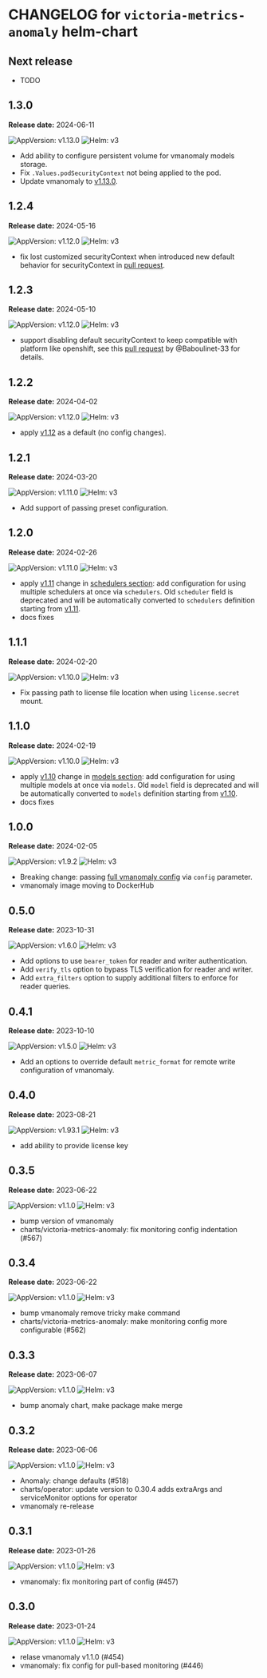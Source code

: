 # CHANGELOG for `victoria-metrics-anomaly` helm-chart

## Next release

- TODO

## 1.3.0

**Release date:** 2024-06-11

![AppVersion: v1.13.0](https://img.shields.io/static/v1?label=AppVersion&message=v1.13.0&color=success&logo=)
![Helm: v3](https://img.shields.io/static/v1?label=Helm&message=v3&color=informational&logo=helm)

- Add ability to configure persistent volume for vmanomaly models storage.
- Fix `.Values.podSecurityContext` not being applied to the pod.
- Update vmanomaly to [v1.13.0](https://docs.victoriametrics.com/anomaly-detection/changelog/#v1130).

## 1.2.4

**Release date:** 2024-05-16

![AppVersion: v1.12.0](https://img.shields.io/static/v1?label=AppVersion&message=v1.12.0&color=success&logo=)
![Helm: v3](https://img.shields.io/static/v1?label=Helm&message=v3&color=informational&logo=helm)

- fix lost customized securityContext when introduced new default behavior for securityContext in [pull request](https://github.com/VictoriaMetrics/helm-charts/pull/995).

## 1.2.3

**Release date:** 2024-05-10

![AppVersion: v1.12.0](https://img.shields.io/static/v1?label=AppVersion&message=v1.12.0&color=success&logo=)
![Helm: v3](https://img.shields.io/static/v1?label=Helm&message=v3&color=informational&logo=helm)

- support disabling default securityContext to keep compatible with platform like openshift, see this [pull request](https://github.com/VictoriaMetrics/helm-charts/pull/995) by @Baboulinet-33 for details.

## 1.2.2

**Release date:** 2024-04-02

![AppVersion: v1.12.0](https://img.shields.io/static/v1?label=AppVersion&message=v1.12.0&color=success&logo=)
![Helm: v3](https://img.shields.io/static/v1?label=Helm&message=v3&color=informational&logo=helm)

- apply [v1.12](https://docs.victoriametrics.com/anomaly-detection/changelog/#v1120) as a default (no config changes).

## 1.2.1

**Release date:** 2024-03-20

![AppVersion: v1.11.0](https://img.shields.io/static/v1?label=AppVersion&message=v1.11.0&color=success&logo=)
![Helm: v3](https://img.shields.io/static/v1?label=Helm&message=v3&color=informational&logo=helm)

- Add support of passing preset configuration.

## 1.2.0

**Release date:** 2024-02-26

![AppVersion: v1.11.0](https://img.shields.io/static/v1?label=AppVersion&message=v1.11.0&color=success&logo=)
![Helm: v3](https://img.shields.io/static/v1?label=Helm&message=v3&color=informational&logo=helm)

- apply [v1.11](https://docs.victoriametrics.com/anomaly-detection/changelog/#v1110) change in [schedulers section](https://docs.victoriametrics.com/anomaly-detection/components/scheduler/): add configuration for using multiple schedulers at once via `schedulers`. Old `scheduler` field is deprecated and will be automatically converted to `schedulers` definition starting from [v1.11](https://docs.victoriametrics.com/anomaly-detection/changelog/#v1110).
- docs fixes

## 1.1.1

**Release date:** 2024-02-20

![AppVersion: v1.10.0](https://img.shields.io/static/v1?label=AppVersion&message=v1.10.0&color=success&logo=)
![Helm: v3](https://img.shields.io/static/v1?label=Helm&message=v3&color=informational&logo=helm)

- Fix passing path to license file location when using `license.secret` mount.

## 1.1.0

**Release date:** 2024-02-19

![AppVersion: v1.10.0](https://img.shields.io/static/v1?label=AppVersion&message=v1.10.0&color=success&logo=)
![Helm: v3](https://img.shields.io/static/v1?label=Helm&message=v3&color=informational&logo=helm)

- apply [v1.10](https://docs.victoriametrics.com/anomaly-detection/changelog/#v1100) change in [models section](https://docs.victoriametrics.com/anomaly-detection/components/models/): add configuration for using multiple models at once via `models`. Old `model` field is deprecated and will be automatically converted to `models` definition starting from [v1.10](https://docs.victoriametrics.com/anomaly-detection/changelog/#v1100).
- docs fixes

## 1.0.0

**Release date:** 2024-02-05

![AppVersion: v1.9.2](https://img.shields.io/static/v1?label=AppVersion&message=v1.9.2&color=success&logo=)
![Helm: v3](https://img.shields.io/static/v1?label=Helm&message=v3&color=informational&logo=helm)

- Breaking change: passing [full vmanomaly config](https://docs.victoriametrics.com/anomaly-detection/components/) via `config` parameter.
- vmanomaly image moving to DockerHub

## 0.5.0

**Release date:** 2023-10-31

![AppVersion: v1.6.0](https://img.shields.io/static/v1?label=AppVersion&message=v1.6.0&color=success&logo=)
![Helm: v3](https://img.shields.io/static/v1?label=Helm&message=v3&color=informational&logo=helm)

- Add options to use `bearer_token` for reader and writer authentication.
- Add `verify_tls` option to bypass TLS verification for reader and writer.
- Add `extra_filters` option to supply additional filters to enforce for reader queries.

## 0.4.1

**Release date:** 2023-10-10

![AppVersion: v1.5.0](https://img.shields.io/static/v1?label=AppVersion&message=v1.5.0&color=success&logo=)
![Helm: v3](https://img.shields.io/static/v1?label=Helm&message=v3&color=informational&logo=helm)

- Add an options to override default `metric_format` for remote write configuration of vmanomaly.

## 0.4.0

**Release date:** 2023-08-21

![AppVersion: v1.93.1](https://img.shields.io/static/v1?label=AppVersion&message=v1.93.0&color=success&logo=)
![Helm: v3](https://img.shields.io/static/v1?label=Helm&message=v3&color=informational&logo=helm)

* add ability to provide license key

## 0.3.5

**Release date:** 2023-06-22

![AppVersion: v1.1.0](https://img.shields.io/static/v1?label=AppVersion&message=v1.1.0&color=success&logo=)
![Helm: v3](https://img.shields.io/static/v1?label=Helm&message=v3&color=informational&logo=helm)

* bump version of vmanomaly
* charts/victoria-metrics-anomaly: fix monitoring config indentation (#567)

## 0.3.4

**Release date:** 2023-06-22

![AppVersion: v1.1.0](https://img.shields.io/static/v1?label=AppVersion&message=v1.1.0&color=success&logo=)
![Helm: v3](https://img.shields.io/static/v1?label=Helm&message=v3&color=informational&logo=helm)

* bump vmanomaly remove tricky make command
* charts/victoria-metrics-anomaly: make monitoring config more configurable (#562)

## 0.3.3

**Release date:** 2023-06-07

![AppVersion: v1.1.0](https://img.shields.io/static/v1?label=AppVersion&message=v1.1.0&color=success&logo=)
![Helm: v3](https://img.shields.io/static/v1?label=Helm&message=v3&color=informational&logo=helm)

* bump anomaly chart, make package make merge

## 0.3.2

**Release date:** 2023-06-06

![AppVersion: v1.1.0](https://img.shields.io/static/v1?label=AppVersion&message=v1.1.0&color=success&logo=)
![Helm: v3](https://img.shields.io/static/v1?label=Helm&message=v3&color=informational&logo=helm)

* Anomaly: change defaults (#518)
* charts/operator: update version to 0.30.4 adds extraArgs and serviceMonitor options for operator
* vmanomaly re-release

## 0.3.1

**Release date:** 2023-01-26

![AppVersion: v1.1.0](https://img.shields.io/static/v1?label=AppVersion&message=v1.1.0&color=success&logo=)
![Helm: v3](https://img.shields.io/static/v1?label=Helm&message=v3&color=informational&logo=helm)

* vmanomaly: fix monitoring part of config (#457)

## 0.3.0

**Release date:** 2023-01-24

![AppVersion: v1.1.0](https://img.shields.io/static/v1?label=AppVersion&message=v1.1.0&color=success&logo=)
![Helm: v3](https://img.shields.io/static/v1?label=Helm&message=v3&color=informational&logo=helm)

* relase vmanomaly v1.1.0 (#454)
* vmanomaly: fix config for pull-based monitoring (#446)
